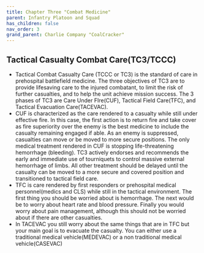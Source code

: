 ```yaml
---
title: Chapter Three "Combat Medicine"
parent: Infantry Platoon and Squad
has_children: false
nav_order: 3
grand_parent: Charlie Company "CoalCracker"
---
```

## Tactical Casualty Combat Care(TC3/TCCC)
- Tactical Combat Casualty Care (TCCC or TC3) is the standard of care in prehospital battlefield medicine. The three objectives of TC3 are to provide lifesaving care to the injured combatant, to limit the risk of further casualties, and to help the unit achieve mission success. The 3 phases of TC3 are Care Under FIre(CUF), Tactical Field Care(TFC), and Tactical Evacuation Care(TACEVAC).
- CUF is characterized as the care rendered to a casualty while still under effective fire. In this case, the first action is to return fire and take cover as fire superiority over the enemy is the best medicine to include the casualty remaining engaged if able. As an enemy is suppressed, casualties can move or be moved to more secure positions. The only medical treatment rendered in CUF is stopping life-threatening hemorrhage (bleeding). TC3 actively endorses and recommends the early and immediate use of tourniquets to control massive external hemorrhage of limbs. All other treatment should be delayed until the casualty can be moved to a more secure and covered position and transitioned to tactical field care.
- TFC is care rendered by first responders or prehospital medical personnel(medics and CLS) while still in the tactical environment. The first thing you should be worried about is hemorrhage. The next would be to worry about heart rate and blood pressure. Finally you would worry about pain management, although this should not be worried about if there are other casualties.
- In TACEVAC you still worry about the same things that are in TFC but your main goal is to evacuate the casualty. You can either use a traditional medical vehicle(MEDEVAC) or a non traditional medical vehicle(CASEVAC)